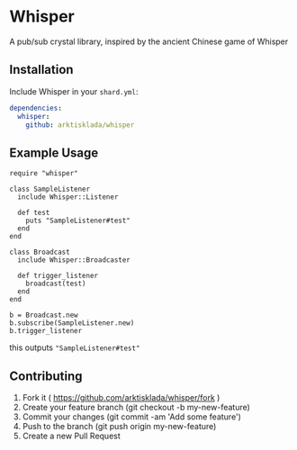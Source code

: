 # Whisper

A pub/sub crystal library, inspired by the ancient Chinese game of Whisper

## Installation

Include Whisper in your `shard.yml`:

```yaml
dependencies:
  whisper:
    github: arktisklada/whisper
```

## Example Usage

```crystal
require "whisper"

class SampleListener
  include Whisper::Listener

  def test
    puts "SampleListener#test"
  end
end

class Broadcast
  include Whisper::Broadcaster

  def trigger_listener
    broadcast(test)
  end
end

b = Broadcast.new
b.subscribe(SampleListener.new)
b.trigger_listener
```

this outputs `"SampleListener#test"`

## Contributing

1. Fork it ( https://github.com/arktisklada/whisper/fork )
2. Create your feature branch (git checkout -b my-new-feature)
3. Commit your changes (git commit -am 'Add some feature')
4. Push to the branch (git push origin my-new-feature)
5. Create a new Pull Request

